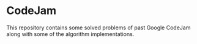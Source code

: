 # CodeJam

This repository contains some solved problems of past Google CodeJam along with some of the algorithm implementations.

